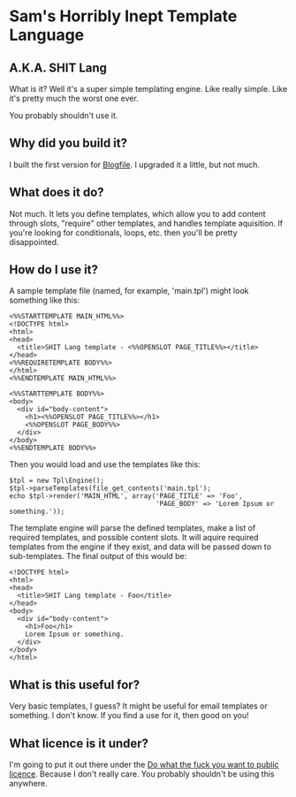 Sam's Horribly Inept Template Language
=========

A.K.A. SHIT Lang
---------
What is it? Well it's a super simple templating engine. Like really simple. Like it's pretty much the worst one ever.

You probably shouldn't use it.

Why did you build it?
---------
I built the first version for [Blogfile](https://github.com/samlev/blogfile). I upgraded it a little, but not much.

What does it do?
---------
Not much. It lets you define templates, which allow you to add content through slots, "require" other templates, and handles template aquisition. If you're looking for conditionals, loops, etc. then you'll be pretty disappointed.

How do I use it?
---------
A sample template file (named, for example, 'main.tpl') might look something like this:

    <%%STARTTEMPLATE MAIN_HTML%%>
    <!DOCTYPE html>
    <html>
    <head>
      <title>SHIT Lang template - <%%OPENSLOT PAGE_TITLE%%></title>
    </head>
    <%%REQUIRETEMPLATE BODY%%>
    </html>
    <%%ENDTEMPLATE MAIN_HTML%%>
    
    <%%STARTTEMPLATE BODY%%>
    <body>
      <div id="body-content">
        <h1><%%OPENSLOT PAGE_TITLE%%></h1>
        <%%OPENSLOT PAGE_BODY%%>
      </div>
    </body>
    <%%ENDTEMPLATE BODY%%>

Then you would load and use the templates like this:

    $tpl = new Tpl\Engine();
    $tpl->parseTemplates(file_get_contents('main.tpl');
    echo $tpl->render('MAIN_HTML', array('PAGE_TITLE' => 'Foo',
                                         'PAGE_BODY' => 'Lorem Ipsum or something.'));

The template engine will parse the defined templates, make a list of required templates, and possible content slots. It will aquire required templates from the engine if they exist, and data will be passed down to sub-templates. The final output of this would be:

    <!DOCTYPE html>
    <html>
    <head>
      <title>SHIT Lang template - Foo</title>
    </head>
    <body>
      <div id="body-content">
        <h1>Foo</h1>
        Lorem Ipsum or something.
      </div>
    </body>
    </html>

What is this useful for?
---------
Very basic templates, I guess? It might be useful for email templates or something. I don't know. If you find a use for it, then good on you!

What licence is it under?
---------
I'm going to put it out there under the [Do what the fuck you want to public licence](http://www.wtfpl.net/). Because I don't really care. You probably shouldn't be using this anywhere.